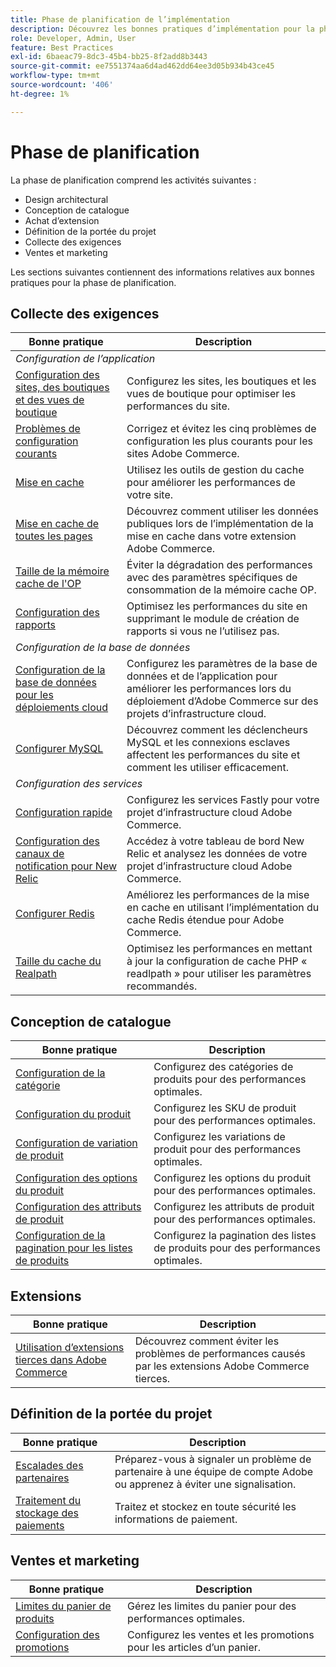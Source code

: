 ```yaml
---
title: Phase de planification de l’implémentation
description: Découvrez les bonnes pratiques d’implémentation pour la phase de planification des projets Adobe Commerce.
role: Developer, Admin, User
feature: Best Practices
exl-id: 6baeac79-8dc3-45b4-bb25-8f2add8b3443
source-git-commit: ee7551374aa6d4ad462dd64ee3d05b934b43ce45
workflow-type: tm+mt
source-wordcount: '406'
ht-degree: 1%

---
```


# Phase de planification

La phase de planification comprend les activités suivantes :

- Design architectural
- Conception de catalogue
- Achat d’extension
- Définition de la portée du projet
- Collecte des exigences
- Ventes et marketing

Les sections suivantes contiennent des informations relatives aux bonnes pratiques pour la phase de planification.

## Collecte des exigences

<table>
<thead>
  <tr>
    <th>Bonne pratique</th>
    <th>Description</th>
  </tr>
</thead>
<tbody>
  <tr>
    <td colspan="2"><em>Configuration de l’application</em></td>
  </tr>
  <tr>
    <td><a href="sites-stores-store-views.md">Configuration des sites, des boutiques et des vues de boutique</a></td>
    <td>Configurez les sites, les boutiques et les vues de boutique pour optimiser les performances du site.</td>
  </tr>
  <tr>
    <td><a href="https://business.adobe.com/blog/how-to/the-usual-suspects-5-configuration-issues-to-maximize-your-peak-sales">Problèmes de configuration courants</a></td>
    <td>Corrigez et évitez les cinq problèmes de configuration les plus courants pour les sites Adobe Commerce.</td>
  </tr>
  <tr>
    <td><a href="https://experienceleague.adobe.com/docs/commerce-admin/systems/tools/cache-management.html?lang=fr">Mise en cache</a></td>
    <td>Utilisez les outils de gestion du cache pour améliorer les performances de votre site.</td>
  </tr>
  <tr>
    <td><a href="https://developer.adobe.com/commerce/php/development/cache/page/public-content/">Mise en cache de toutes les pages</a></td>
    <td>Découvrez comment utiliser les données publiques lors de l’implémentation de la mise en cache dans votre extension Adobe Commerce.</td>
  </tr>
  <tr>
    <td><a href="opcache-memory-size.md">Taille de la mémoire cache de l'OP</a></td>
    <td>Éviter la dégradation des performances avec des paramètres spécifiques de consommation de la mémoire cache OP.</td>
  </tr>
  <tr>
    <td><a href="reporting-configuration.md">Configuration des rapports</a></td>
    <td>Optimisez les performances du site en supprimant le module de création de rapports si vous ne l’utilisez pas.</td>
  </tr>
  <tr>
    <td colspan="2"><em>Configuration de la base de données</em></td>
  </tr>
  <tr>
    <td><a href="database-on-cloud.md">Configuration de la base de données pour les déploiements cloud</a></td>
    <td>Configurez les paramètres de la base de données et de l’application pour améliorer les performances lors du déploiement d’Adobe Commerce sur des projets d’infrastructure cloud.</td>
  </tr>
  <tr>
    <td><a href="mysql-configuration.md">Configurer MySQL</a></td>
    <td>Découvrez comment les déclencheurs MySQL et les connexions esclaves affectent les performances du site et comment les utiliser efficacement.</td>
  </tr>
  <tr>
    <td colspan="2"><em>Configuration des services</em></td>
  </tr>
  <tr>
    <td><a href="https://experienceleague.adobe.com/docs/commerce-cloud-service/user-guide/cdn/setup-fastly/fastly-configuration.html?lang=fr">Configuration rapide</a></td>
    <td>Configurez les services Fastly pour votre projet d’infrastructure cloud Adobe Commerce.</td>
  </tr>
  <tr>
    <td><a href="https://experienceleague.adobe.com/docs/commerce-cloud-service/user-guide/monitor/new-relic.html?lang=fr">Configuration des canaux de notification pour New Relic</a></td>
    <td>Accédez à votre tableau de bord New Relic et analysez les données de votre projet d’infrastructure cloud Adobe Commerce.</td>
  </tr>
  <tr>
    <td><a href="redis-service-configuration.md">Configurer Redis</a></td>
    <td>Améliorez les performances de la mise en cache en utilisant l’implémentation du cache Redis étendue pour Adobe Commerce.</td>
  </tr>
  <tr>
    <td><a href="realpath-cache-size.md">Taille du cache du Realpath</a></td>
    <td>Optimisez les performances en mettant à jour la configuration de cache PHP « readlpath » pour utiliser les paramètres recommandés.</td>
  </tr>
</tbody>
</table>

## Conception de catalogue

| Bonne pratique | Description |
|---------------------------------------------------------------------------------------------------|---------------------------------------------------------------|
| [Configuration de la catégorie](catalog-management.md#category-limits) | Configurez des catégories de produits pour des performances optimales. |
| [Configuration du produit&#x200B;](catalog-management.md#product-sku-limits) | Configurez les SKU de produit pour des performances optimales. |
| [Configuration de variation de produit](catalog-management.md#product-variations) | Configurez les variations de produit pour des performances optimales. |
| [Configuration des options du produit](catalog-management.md#product-options) | Configurez les options du produit pour des performances optimales. |
| [Configuration des attributs de produit&#x200B;](catalog-management.md#product-attributes) | Configurez les attributs de produit pour des performances optimales. |
| [Configuration de la pagination pour les listes de produits](catalog-management.md#product-listing-pagination) | Configurez la pagination des listes de produits pour des performances optimales. |

## Extensions

| Bonne pratique | Description |
|-----------------------------------------------------------------|----------------------------------------------------------------------------------------|
| [Utilisation d’extensions tierces dans Adobe Commerce](extensions.md) | Découvrez comment éviter les problèmes de performances causés par les extensions Adobe Commerce tierces. |

## Définition de la portée du projet

| Bonne pratique | Description |
|--------------------------------------------------------------|--------------------------------------------------------------------------------------------------------------|
| [Escalades des partenaires](partner-escalation.md) | Préparez-vous à signaler un problème de partenaire à une équipe de compte Adobe ou apprenez à éviter une signalisation. |
| [Traitement du stockage des paiements](payment-processing-storage.md) | Traitez et stockez en toute sécurité les informations de paiement. |

## Ventes et marketing

| Bonne pratique | Description |
|------------------------------------------------------------|--------------------------------------------------------------|
| [Limites du panier de produits](catalog-management.md#cart-limits) | Gérez les limites du panier pour des performances optimales. |
| [Configuration des promotions](catalog-management.md#promotions) | Configurez les ventes et les promotions pour les articles d’un panier. |
